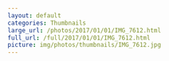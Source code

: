 ```yaml
---
layout: default
categories: Thumbnails
large_url: /photos/2017/01/01/IMG_7612.html
full_url: /full/2017/01/01/IMG_7612.html
picture: img/photos/thumbnails/IMG_7612.jpg
---
```

